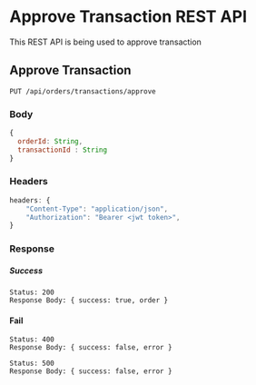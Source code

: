 # Approve Transaction REST API

This REST API is being used to approve transaction

## Approve Transaction  

`PUT /api/orders/transactions/approve`

### Body
```js
{
  orderId: String, 
  transactionId : String
}
```

### Headers 
```js
headers: {
    "Content-Type": "application/json",
    "Authorization": "Bearer <jwt token>",
}
```

### Response

##### Success
    Status: 200
    Response Body: { success: true, order }

#### Fail
    Status: 400
    Response Body: { success: false, error }

    Status: 500
    Response Body: { success: false, error }